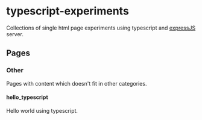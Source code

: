 # typescript-experiments

Collections of single html page experiments using typescript and [expressJS](http://expressjs.com/) server.

## Pages

### Other

Pages with content which doesn't fit in other categories.

#### hello_typescript

Hello world using typescript.
